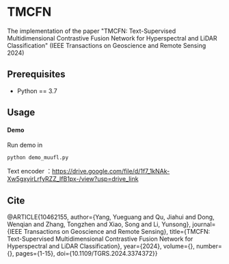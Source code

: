 # TMCFN
The implementation of the paper "TMCFN: Text-Supervised Multidimensional Contrastive Fusion Network for Hyperspectral and LiDAR Classification" (IEEE Transactions on Geoscience and Remote Sensing 2024)

## Prerequisites

* Python == 3.7

## Usage

#### Demo

Run demo in

```
python demo_muufl.py
```
Text encoder ：https://drive.google.com/file/d/1f7_1kNAk-Xw5gxyirLrfyRZZ_IfB1px-/view?usp=drive_link

## Cite
@ARTICLE{10462155,
  author={Yang, Yueguang and Qu, Jiahui and Dong, Wenqian and Zhang, Tongzhen and Xiao, Song and Li, Yunsong},
  journal={IEEE Transactions on Geoscience and Remote Sensing}, 
  title={TMCFN: Text-Supervised Multidimensional Contrastive Fusion Network for Hyperspectral and LiDAR Classification}, 
  year={2024},
  volume={},
  number={},
  pages={1-15},
  doi={10.1109/TGRS.2024.3374372}}
